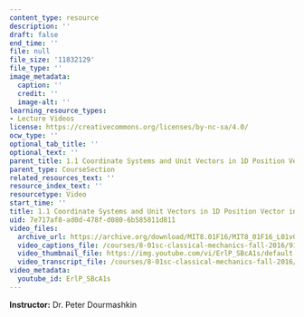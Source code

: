 ```yaml
---
content_type: resource
description: ''
draft: false
end_time: ''
file: null
file_size: '11832129'
file_type: ''
image_metadata:
  caption: ''
  credit: ''
  image-alt: ''
learning_resource_types:
- Lecture Videos
license: https://creativecommons.org/licenses/by-nc-sa/4.0/
ocw_type: ''
optional_tab_title: ''
optional_text: ''
parent_title: 1.1 Coordinate Systems and Unit Vectors in 1D Position Vector in 1D
parent_type: CourseSection
related_resources_text: ''
resource_index_text: ''
resourcetype: Video
start_time: ''
title: 1.1 Coordinate Systems and Unit Vectors in 1D Position Vector in 1D
uid: 7e717af8-ad0d-478f-d080-6b585811d811
video_files:
  archive_url: https://archive.org/download/MIT8.01F16/MIT8_01F16_L01v01_360p.mp4
  video_captions_file: /courses/8-01sc-classical-mechanics-fall-2016/917263bef37857bd94ef67692405bcc9_ErlP_SBcA1s.vtt
  video_thumbnail_file: https://img.youtube.com/vi/ErlP_SBcA1s/default.jpg
  video_transcript_file: /courses/8-01sc-classical-mechanics-fall-2016/33f61131009a6cd12d9a4c0e42eb7f44_ErlP_SBcA1s.pdf
video_metadata:
  youtube_id: ErlP_SBcA1s
---
```

**Instructor:** Dr. Peter Dourmashkin